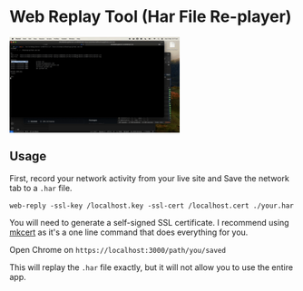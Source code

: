 # Web Replay Tool (Har File Re-player)

<img src="./.docs/demo.gif" width="300" align="center" >

## Usage

First, record your network activity from your live site and Save the network tab to a `.har` file.

```
web-reply -ssl-key /localhost.key -ssl-cert /localhost.cert ./your.har
```

You will need to generate a self-signed SSL certificate. I recommend using [mkcert](https://github.com/FiloSottile/mkcert) as it's a one line command that does everything for you.

Open Chrome on `https://localhost:3000/path/you/saved`

This will replay the `.har` file exactly, but it will not allow you to use the entire app.

